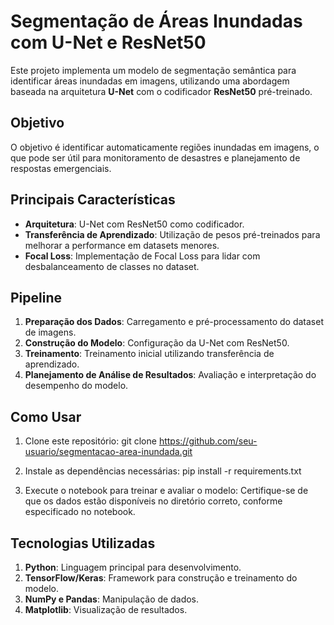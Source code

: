 # Segmentação de Áreas Inundadas com U-Net e ResNet50

Este projeto implementa um modelo de segmentação semântica para identificar áreas inundadas em imagens, utilizando uma abordagem baseada na arquitetura **U-Net** com o codificador **ResNet50** pré-treinado.

## Objetivo
O objetivo é identificar automaticamente regiões inundadas em imagens, o que pode ser útil para monitoramento de desastres e planejamento de respostas emergenciais.

## Principais Características
- **Arquitetura**: U-Net com ResNet50 como codificador.
- **Transferência de Aprendizado**: Utilização de pesos pré-treinados para melhorar a performance em datasets menores.
- **Focal Loss**: Implementação de Focal Loss para lidar com desbalanceamento de classes no dataset.

## Pipeline
1. **Preparação dos Dados**: Carregamento e pré-processamento do dataset de imagens.
2. **Construção do Modelo**: Configuração da U-Net com ResNet50.
3. **Treinamento**: Treinamento inicial utilizando transferência de aprendizado.
4. **Planejamento de Análise de Resultados**: Avaliação e interpretação do desempenho do modelo.

## Como Usar
1. Clone este repositório:
   git clone https://github.com/seu-usuario/segmentacao-area-inundada.git

2. Instale as dependências necessárias:
   pip install -r requirements.txt

3. Execute o notebook para treinar e avaliar o modelo:
   Certifique-se de que os dados estão disponíveis no diretório correto, conforme especificado no notebook.

## Tecnologias Utilizadas
1. **Python**: Linguagem principal para desenvolvimento.
2. **TensorFlow/Keras**: Framework para construção e treinamento do modelo.
3. **NumPy e Pandas**: Manipulação de dados.
4. **Matplotlib**: Visualização de resultados.